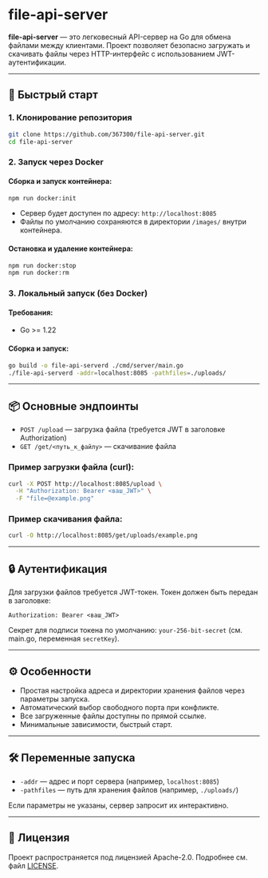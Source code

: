 # file-api-server

**file-api-server** — это легковесный API-сервер на Go для обмена файлами между клиентами. Проект позволяет безопасно загружать и скачивать файлы через HTTP-интерфейс с использованием JWT-аутентификации.

---

## 🚀 Быстрый старт

### 1. Клонирование репозитория
```bash
git clone https://github.com/367300/file-api-server.git
cd file-api-server
```

### 2. Запуск через Docker

#### Сборка и запуск контейнера:
```bash
npm run docker:init
```

- Сервер будет доступен по адресу: `http://localhost:8085`
- Файлы по умолчанию сохраняются в директории `/images/` внутри контейнера.

#### Остановка и удаление контейнера:
```bash
npm run docker:stop
npm run docker:rm
```

### 3. Локальный запуск (без Docker)

#### Требования:
- Go >= 1.22

#### Сборка и запуск:
```bash
go build -o file-api-serverd ./cmd/server/main.go
./file-api-serverd -addr=localhost:8085 -pathfiles=./uploads/
```

---

## 📦 Основные эндпоинты

- `POST /upload` — загрузка файла (требуется JWT в заголовке Authorization)
- `GET /get/<путь_к_файлу>` — скачивание файла

### Пример загрузки файла (curl):
```bash
curl -X POST http://localhost:8085/upload \
  -H "Authorization: Bearer <ваш_JWT>" \
  -F "file=@example.png"
```

### Пример скачивания файла:
```bash
curl -O http://localhost:8085/get/uploads/example.png
```

---

## 🔒 Аутентификация

Для загрузки файлов требуется JWT-токен. Токен должен быть передан в заголовке:
```
Authorization: Bearer <ваш_JWT>
```

Секрет для подписи токена по умолчанию: `your-256-bit-secret` (см. main.go, переменная `secretKey`).

---

## ⚙️ Особенности
- Простая настройка адреса и директории хранения файлов через параметры запуска.
- Автоматический выбор свободного порта при конфликте.
- Все загруженные файлы доступны по прямой ссылке.
- Минимальные зависимости, быстрый старт.

---

## 🛠️ Переменные запуска
- `-addr` — адрес и порт сервера (например, `localhost:8085`)
- `-pathfiles` — путь для хранения файлов (например, `./uploads/`)

Если параметры не указаны, сервер запросит их интерактивно.

---

## 📝 Лицензия

Проект распространяется под лицензией Apache-2.0. Подробнее см. файл [LICENSE](./LICENSE).
